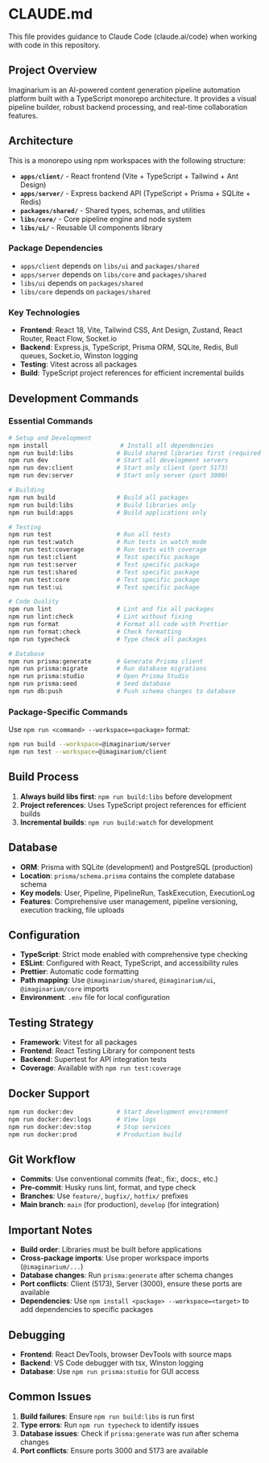 # CLAUDE.md

This file provides guidance to Claude Code (claude.ai/code) when working with code in this repository.

## Project Overview

Imaginarium is an AI-powered content generation pipeline automation platform built with a TypeScript monorepo architecture. It provides a visual pipeline builder, robust backend processing, and real-time collaboration features.

## Architecture

This is a monorepo using npm workspaces with the following structure:

- **`apps/client/`** - React frontend (Vite + TypeScript + Tailwind + Ant Design)
- **`apps/server/`** - Express backend API (TypeScript + Prisma + SQLite + Redis)
- **`packages/shared/`** - Shared types, schemas, and utilities
- **`libs/core/`** - Core pipeline engine and node system
- **`libs/ui/`** - Reusable UI components library

### Package Dependencies
- `apps/client` depends on `libs/ui` and `packages/shared`
- `apps/server` depends on `libs/core` and `packages/shared`
- `libs/ui` depends on `packages/shared`
- `libs/core` depends on `packages/shared`

### Key Technologies
- **Frontend**: React 18, Vite, Tailwind CSS, Ant Design, Zustand, React Router, React Flow, Socket.io
- **Backend**: Express.js, TypeScript, Prisma ORM, SQLite, Redis, Bull queues, Socket.io, Winston logging
- **Testing**: Vitest across all packages
- **Build**: TypeScript project references for efficient incremental builds

## Development Commands

### Essential Commands
```bash
# Setup and Development
npm install                    # Install all dependencies
npm run build:libs            # Build shared libraries first (required before dev)
npm run dev                   # Start all development servers
npm run dev:client            # Start only client (port 5173)
npm run dev:server            # Start only server (port 3000)

# Building
npm run build                 # Build all packages
npm run build:libs            # Build libraries only
npm run build:apps            # Build applications only

# Testing
npm run test                  # Run all tests
npm run test:watch            # Run tests in watch mode
npm run test:coverage         # Run tests with coverage
npm run test:client           # Test specific package
npm run test:server           # Test specific package
npm run test:shared           # Test specific package
npm run test:core             # Test specific package
npm run test:ui               # Test specific package

# Code Quality
npm run lint                  # Lint and fix all packages
npm run lint:check            # Lint without fixing
npm run format                # Format all code with Prettier
npm run format:check          # Check formatting
npm run typecheck             # Type check all packages

# Database
npm run prisma:generate       # Generate Prisma client
npm run prisma:migrate        # Run database migrations
npm run prisma:studio         # Open Prisma Studio
npm run prisma:seed           # Seed database
npm run db:push               # Push schema changes to database
```

### Package-Specific Commands
Use `npm run <command> --workspace=<package>` format:
```bash
npm run build --workspace=@imaginarium/server
npm run test --workspace=@imaginarium/client
```

## Build Process

1. **Always build libs first**: `npm run build:libs` before development
2. **Project references**: Uses TypeScript project references for efficient builds
3. **Incremental builds**: `npm run build:watch` for development

## Database

- **ORM**: Prisma with SQLite (development) and PostgreSQL (production)
- **Location**: `prisma/schema.prisma` contains the complete database schema
- **Key models**: User, Pipeline, PipelineRun, TaskExecution, ExecutionLog
- **Features**: Comprehensive user management, pipeline versioning, execution tracking, file uploads

## Configuration

- **TypeScript**: Strict mode enabled with comprehensive type checking
- **ESLint**: Configured with React, TypeScript, and accessibility rules
- **Prettier**: Automatic code formatting
- **Path mapping**: Use `@imaginarium/shared`, `@imaginarium/ui`, `@imaginarium/core` imports
- **Environment**: `.env` file for local configuration

## Testing Strategy

- **Framework**: Vitest for all packages
- **Frontend**: React Testing Library for component tests
- **Backend**: Supertest for API integration tests
- **Coverage**: Available with `npm run test:coverage`

## Docker Support

```bash
npm run docker:dev            # Start development environment
npm run docker:dev:logs       # View logs
npm run docker:dev:stop       # Stop services
npm run docker:prod           # Production build
```

## Git Workflow

- **Commits**: Use conventional commits (feat:, fix:, docs:, etc.)
- **Pre-commit**: Husky runs lint, format, and type check
- **Branches**: Use `feature/`, `bugfix/`, `hotfix/` prefixes
- **Main branch**: `main` (for production), `develop` (for integration)

## Important Notes

- **Build order**: Libraries must be built before applications
- **Cross-package imports**: Use proper workspace imports (`@imaginarium/...`)
- **Database changes**: Run `prisma:generate` after schema changes
- **Port conflicts**: Client (5173), Server (3000), ensure these ports are available
- **Dependencies**: Use `npm install <package> --workspace=<target>` to add dependencies to specific packages

## Debugging

- **Frontend**: React DevTools, browser DevTools with source maps
- **Backend**: VS Code debugger with tsx, Winston logging
- **Database**: Use `npm run prisma:studio` for GUI access

## Common Issues

1. **Build failures**: Ensure `npm run build:libs` is run first
2. **Type errors**: Run `npm run typecheck` to identify issues
3. **Database issues**: Check if `prisma:generate` was run after schema changes
4. **Port conflicts**: Ensure ports 3000 and 5173 are available